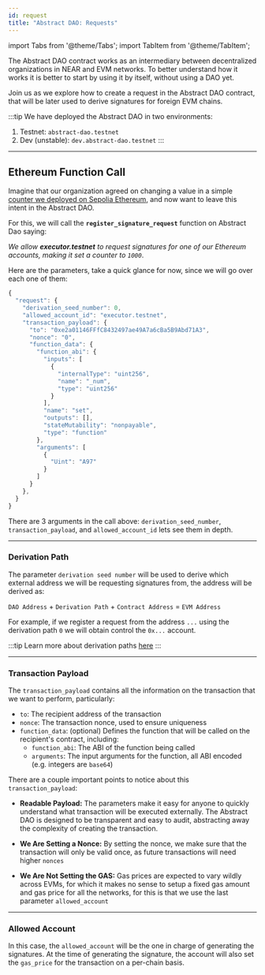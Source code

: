 ```yaml
---
id: request
title: "Abstract DAO: Requests"
---
```


import Tabs from '@theme/Tabs';
import TabItem from '@theme/TabItem';

The Abstract DAO contract works as an intermediary between decentralized organizations in NEAR and EVM networks. To better understand how it works it is better to start by using it by itself, without using a DAO yet.

Join us as we explore how to create a request in the Abstract DAO contract, that will be later used to derive signatures for foreign EVM chains. 

:::tip
We have deployed the Abstract DAO in two environments:

1. Testnet: `abstract-dao.testnet`
2. Dev (unstable): `dev.abstract-dao.testnet`
:::

---

## Ethereum Function Call

Imagine that our organization agreed on changing a value in a simple [counter we deployed on Sepolia Ethereum](https://sepolia.etherscan.io/address/0xe2a01146FFfC8432497ae49A7a6cBa5B9Abd71A3), and now want to leave this intent in the Abstract DAO.

For this, we will call the **`register_signature_request`** function on Abstract Dao saying: 

*We allow **executor.testnet** to request signatures for one of our Ethereum accounts, making it set a counter to `1000`*.

Here are the parameters, take a quick glance for now, since we will go over each one of them:

```js
{
  "request": {
    "derivation_seed_number": 0,
    "allowed_account_id": "executor.testnet",
    "transaction_payload": {
      "to": "0xe2a01146FFfC8432497ae49A7a6cBa5B9Abd71A3",
      "nonce": "0",
      "function_data": {
        "function_abi": {
          "inputs": [
            {
              "internalType": "uint256",
              "name": "_num",
              "type": "uint256"
            }
          ],
          "name": "set",
          "outputs": [],
          "stateMutability": "nonpayable",
          "type": "function"
        },
        "arguments": [
          {
            "Uint": "A97"
          }
        ]
      }
    },
  }
}
```

There are 3 arguments in the call above: `derivation_seed_number`, `transaction_payload`, and `allowed_account_id` lets see them in depth.

<hr class="subsection" />

### Derivation Path

The parameter `derivation seed number` will be used to derive which external address we will be requesting signatures from, the address will be derived as:

`DAO Address` + `Derivation Path` + `Contract Address` = `EVM Address`

For example, if we register a request from the address `...` using the derivation path `0` we will obtain control the `0x...` account.

:::tip
Learn more about derivation paths [here](../../chain-abstraction/chain-signatures.md)
:::

<hr class="subsection" />

### Transaction Payload

The `transaction_payload` contains all the information on the transaction that we want to perform, particularly:

  - `to`: The recipient address of the transaction
  - `nonce`: The transaction nonce, used to ensure uniqueness
  - `function_data`: (optional) Defines the function that will be called on the recipient's contract, including:
    - `function_abi`: The ABI of the function being called
    - `arguments`: The input arguments for the function, all ABI encoded (e.g. integers are `base64`)

There are a couple important points to notice about this `transaction_payload`:

- **Readable Payload:** The parameters make it easy for anyone to quickly understand what transaction will be executed externally. The Abstract DAO is designed to be transparent and easy to audit, abstracting away the complexity of creating the transaction.

- **We Are Setting a Nonce:** By setting the nonce, we make sure that the transaction will only be valid once, as future transactions will need higher `nonces`

- **We Are Not Setting the GAS:** Gas prices are expected to vary wildly across EVMs, for which it makes no sense to setup a fixed gas amount and gas price for all the networks, for this is that we use the last parameter `allowed_account`

<hr class="subsection" />

### Allowed Account

In this case, the `allowed_account` will be the one in charge of generating the signatures. At the time of generating the signature, the account will also set the `gas_price` for the transaction on a per-chain basis.